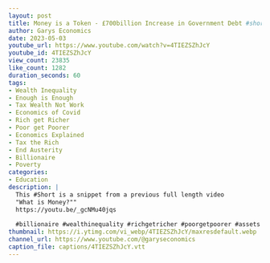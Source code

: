 ```yaml
---
layout: post
title: Money is a Token - £700billion Increase in Government Debt #shorts
author: Garys Economics
date: 2023-05-03
youtube_url: https://www.youtube.com/watch?v=4TIEZSZhJcY
youtube_id: 4TIEZSZhJcY
view_count: 23835
like_count: 1282
duration_seconds: 60
tags:
- Wealth Inequality
- Enough is Enough
- Tax Wealth Not Work
- Economics of Covid
- Rich get Richer
- Poor get Poorer
- Economics Explained
- Tax the Rich
- End Austerity
- Billionaire
- Poverty
categories:
- Education
description: |
  This #Short is a snippet from a previous full length video 
  "What is Money?"" 
  https://youtu.be/_gcNMu40jqs
  
  #billionaire #wealthinequality #richgetricher #poorgetpoorer #assets  #enoughisenough #assets #governmentdebt #moneyisatoken #whatismoney #700billion #inflation #costoflivingcrisis
thumbnail: https://i.ytimg.com/vi_webp/4TIEZSZhJcY/maxresdefault.webp
channel_url: https://www.youtube.com/@garyseconomics
caption_file: captions/4TIEZSZhJcY.vtt
---
```

